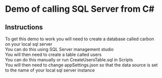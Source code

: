 # Demo of calling SQL Server from C#

## Instructions

To get this demo to work you will need to create a database called carbon on your local sql server<br/>
You can do this using SQL Server management studio<br/>
You will then need to create a table called users<br/>
You can do this manually or run CreateUsersTable.sql in Scripts<br/>
You will then need to change appSettings.json so that the data source is set to the name of your local sql server instance<br/>
